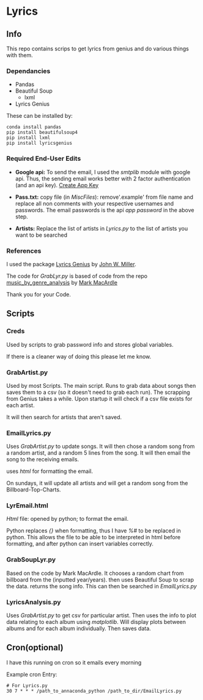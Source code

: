 # Lyrics
## Info
This repo contains scrips to get lyrics from genius and do various things with them.

### Dependancies
- Pandas
- Beautiful Soup
    - lxml
- Lyrics Genius

These can be installed by:
```
conda install pandas
pip install beautifulsoup4
pip install lxml
pip install lyricsgenius
```


### Required End-User Edits
- **Google api:**
To send the email, I used the *smtplib* module with google api. Thus, the sending email works better with 2 factor authentication (and an api key).
[Create App Key](https://support.google.com/accounts/answer/185833?hl=en&authuser=0)

- **Pass.txt:**
copy file (in *MiscFiles*): remove'.example' from file name and replace all non comments with your respective usernames and passwords. 
The email passwords is the api *app password* in the above step.

- **Artists:**
Replace the list of artists in *Lyrics.py* to the list of artists you want to be searched

### References
I used the package [Lyrics Genius](https://github.com/johnwmillr/LyricsGenius) by [John W. Miller](https://github.com/johnwmillr).

The code for *GrabLyr.py* is based of code from the repo [music_by_genre_analysis](https://github.com/MarkMacArdle/music_by_genre_analysis) 
by [Mark MacArdle](https://github.com/MarkMacArdle)

Thank you for your Code.


## Scripts
### Creds
Used by scripts to grab password info and stores global variables.

If there is a cleaner way of doing this please let me know.


### GrabArtist.py
Used by most Scripts. The main script. Runs to grab data about songs then saves them to a csv (so it doesn't need to grab each run). 
The scrapping from Genius takes a while. Upon startup it will check if a csv file exists for each artist.

It will then search for artists that aren't saved. 


### EmailLyrics.py 
Uses *GrabArtist.py* to update songs. It will then chose a random song from a random artist, 
and a random 5 lines from the song. It will then email the song to the receiving emails.

uses *html* for formatting the email.

On sundays, it will update all artists and will get a random song from the Billboard-Top-Charts.


### LyrEmail.html
*Html* file: opened by python; to format the email.

Python replaces *{}* when formatting, thus I have *%#* to be replaced in python. This allows the file to be able to be 
interpreted in html before formatting, and after python can insert variables correctly.


### GrabSoupLyr.py
Based on the code by Mark MacArdle. It chooses a random chart from billboard from the (inputted year/years). 
then uses Beautiful Soup to scrap the data. returns the song info.
This can then be searched in *EmailLyrics.py*


### LyricsAnalysis.py
Uses *GrabArtist.py* to get csv for particular artist.
Then uses the info to plot data relating to each album using *matplotlib*. Will display plots between albums
and for each album individually. Then saves data.


## Cron(optional)
I have this running on cron so it emails every morning

Example cron Entry:
```
# For Lyrics.py
30 7 * * * /path_to_annaconda_python /path_to_dir/EmailLyrics.py
```
